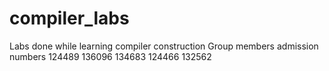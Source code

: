 # compiler_labs
Labs done while learning compiler construction
Group members admission numbers
124489
136096
134683
124466
132562
